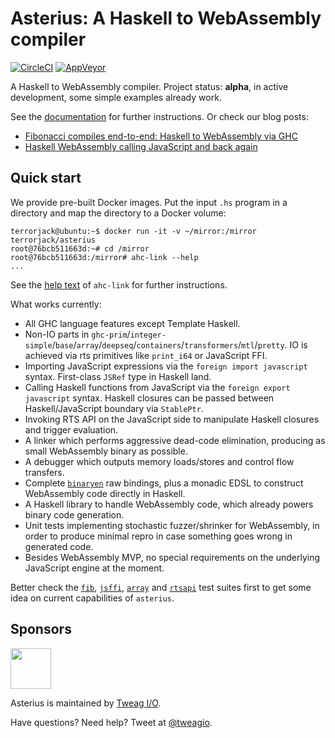 # Asterius: A Haskell to WebAssembly compiler

[![CircleCI](https://circleci.com/gh/tweag/asterius/tree/master.svg?style=shield)](https://circleci.com/gh/tweag/asterius/tree/master)
[![AppVeyor](https://ci.appveyor.com/api/projects/status/github/tweag/asterius?branch=master&svg=true)](https://ci.appveyor.com/project/GHCAppveyor/asterius?branch=master)

A Haskell to WebAssembly compiler. Project status: **alpha**, in active development, some simple examples already work.

See the [documentation](https://tweag.github.io/asterius) for further instructions. Or check our blog posts:

* [Fibonacci compiles end-to-end: Haskell to WebAssembly via GHC](https://www.tweag.io/posts/2018-05-29-hello-asterius.html)
* [Haskell WebAssembly calling JavaScript and back again](https://www.tweag.io/posts/2018-09-12-asterius-ffi.html)

## Quick start

We provide pre-built Docker images. Put the input `.hs` program in a directory and map the directory to a Docker volume:

```
terrorjack@ubuntu:~$ docker run -it -v ~/mirror:/mirror terrorjack/asterius
root@76bcb511663d:~# cd /mirror
root@76bcb511663d:/mirror# ahc-link --help
...
```

See the [help text](https://tweag.github.io/asterius/ahc-link) of `ahc-link` for further instructions.

What works currently:

* All GHC language features except Template Haskell.
* Non-IO parts in `ghc-prim`/`integer-simple`/`base`/`array`/`deepseq`/`containers`/`transformers`/`mtl`/`pretty`. IO is achieved via rts primitives like `print_i64` or JavaScript FFI.
* Importing JavaScript expressions via the `foreign import javascript` syntax. First-class `JSRef` type in Haskell land.
* Calling Haskell functions from JavaScript via the `foreign export javascript` syntax. Haskell closures can be passed between Haskell/JavaScript boundary via `StablePtr`.
* Invoking RTS API on the JavaScript side to manipulate Haskell closures and trigger evaluation.
* A linker which performs aggressive dead-code elimination, producing as small WebAssembly binary as possible.
* A debugger which outputs memory loads/stores and control flow transfers.
* Complete [`binaryen`](https://github.com/WebAssembly/binaryen) raw bindings, plus a monadic EDSL to construct WebAssembly code directly in Haskell.
* A Haskell library to handle WebAssembly code, which already powers binary code generation.
* Unit tests implementing stochastic fuzzer/shrinker for WebAssembly, in order to produce minimal repro in case something goes wrong in generated code.
* Besides WebAssembly MVP, no special requirements on the underlying JavaScript engine at the moment.

Better check the [`fib`](asterius/test/fib/fib.hs), [`jsffi`](asterius/test/jsffi/jsffi.hs), [`array`](asterius/test/array/array.hs) and [`rtsapi`](asterius/test/rtsapi.hs) test suites first to get some idea on current capabilities of `asterius`.

## Sponsors

[<img src="https://www.tweag.io/img/tweag-med.png" height="65">](https://tweag.io)

Asterius is maintained by [Tweag I/O](https://tweag.io/).

Have questions? Need help? Tweet at [@tweagio](https://twitter.com/tweagio).
